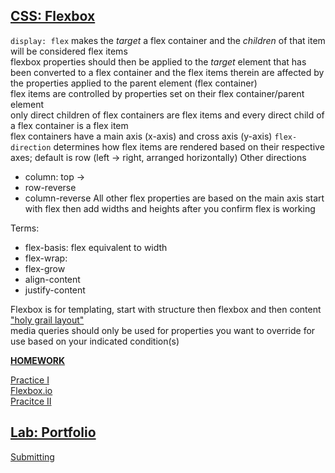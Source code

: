 [CSS: Flexbox](https://git.generalassemb.ly/ga-wdi-lessons/css-flexbox)
------
`display: flex` makes the *target* a flex container and the *children* of that item will be considered flex items  
flexbox properties should then be applied to the *target* element that has been converted to a flex container and the flex items therein are affected by the properties applied to the parent element (flex container)   
flex items are controlled by properties set on their flex container/parent element  
only direct children of flex containers are flex items and every direct child of a flex container is a flex item  
flex containers have a main axis (x-axis) and cross axis (y-axis)
`flex-direction` determines how flex items are rendered based on their respective axes; default is row (left -> right, arranged horizontally)
Other directions
  - column: top ->
  - row-reverse
  - column-reverse
All other flex properties are based on the main axis
start with flex then add widths and heights after you confirm flex is working  

Terms: 
  - flex-basis: flex equivalent to width
  - flex-wrap: 
  - flex-grow
  - align-content
  - justify-content
  
Flexbox is for templating, start with structure then flexbox and then content
["holy grail layout"](https://git.generalassemb.ly/ga-wdi-lessons/css-flexbox#the-holy-grail-layout-5-minutes--130)  
media queries should only be used for properties you want to override for use based on your indicated condition(s)  

[**HOMEWORK**](https://git.generalassemb.ly/ga-wdi-lessons/css-flexbox#you-do-finish-for-hw-airbnb-30-minutes--220)

[Practice I](http://flexboxfroggy.com/)  
[Flexbox.io](https://flexbox.io/)  
[Pracitce II](https://git.generalassemb.ly/ga-wdi-exercises/hyrule_potion_shop)  

[**Lab: Portfolio**](https://git.generalassemb.ly/ga-wdi-exercises/portfolio_pages/tree/WDI20)
------
[Submitting](https://git.generalassemb.ly/ga-wdi-exercises/portfolio_pages/tree/WDI20#submission)
